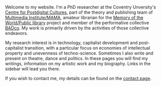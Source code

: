 <!--
.. title: >
-->

Welcome to my website. I'm a PhD researcher at the Coventry Unversity's [Centre for Postdigital Cultures](http://www.coventry.ac.uk/research/areas-of-research/postdigital-cultures/), part of the theory and publishing team of [Multimedia Institute/MAMA](http://www.mi2.hr/en/), amateur librarian for the [Memory of the World/Public library](https://memoryoftheworld.org/) project and member of the performative collective [BADco](http://badco.hr/). My work is primarily driven by the activities of those collective endeavors.

My research interest is in technology, capitalist development and post-capitalist transition, with a particular focus on economies of intellectual property and unevenness of techno-science. Sometimes I also write and present on theatre, dance and politics. In these pages you will find my writings, information on my artistic work and my biography. Links in the sidebar will lead you there.

If you wish to contact me, my details can be found on the [contact page](/en/contact/).
